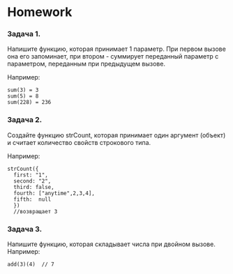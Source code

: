 # Homework 

### Задача 1. 
Напишите функцию, которая принимает 1 параметр.
При первом вызове она его запоминает, при втором - суммирует переданный параметр с параметром, переданным при предыдущем вызове. 

Например: 
```
sum(3) = 3
sum(5) = 8
sum(228) = 236 
```

### Задача 2. 
Создайте функцию strCount, которая принимает один аргумент (объект) и считает количество свойств строкового типа. 

Например: 
```
strCount({
  first: "1",
  second: "2",
  third: false,
  fourth: ["anytime",2,3,4],
  fifth:  null
  })
  //возвращает 3
  ```

### Задача 3. 
   Напишите функцию, которая складывает числа при двойном вызове. 
Например: 
```
add(3)(4)  // 7
```
     
